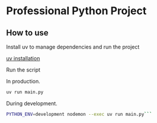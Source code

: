 # Professional Python Project

## How to use

Install uv to manage dependencies and run the project

[uv installation](https://docs.astral.sh/uv/getting-started/installation)

Run the script

In production.

```bash
uv run main.py
```

During development.

````bash
PYTHON_ENV=development nodemon --exec uv run main.py```
````
